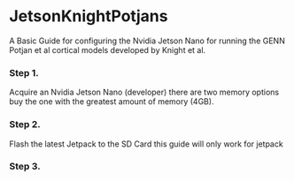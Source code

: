 # JetsonKnightPotjans
A Basic Guide for configuring the Nvidia Jetson Nano for running the GENN Potjan et al cortical models developed by Knight et al.

### Step 1.
Acquire an Nvidia Jetson Nano (developer) there are two memory options buy the one with the greatest amount of memory (4GB).
### Step 2.
Flash the latest Jetpack to the SD Card this guide will only work for jetpack
### Step 3.


